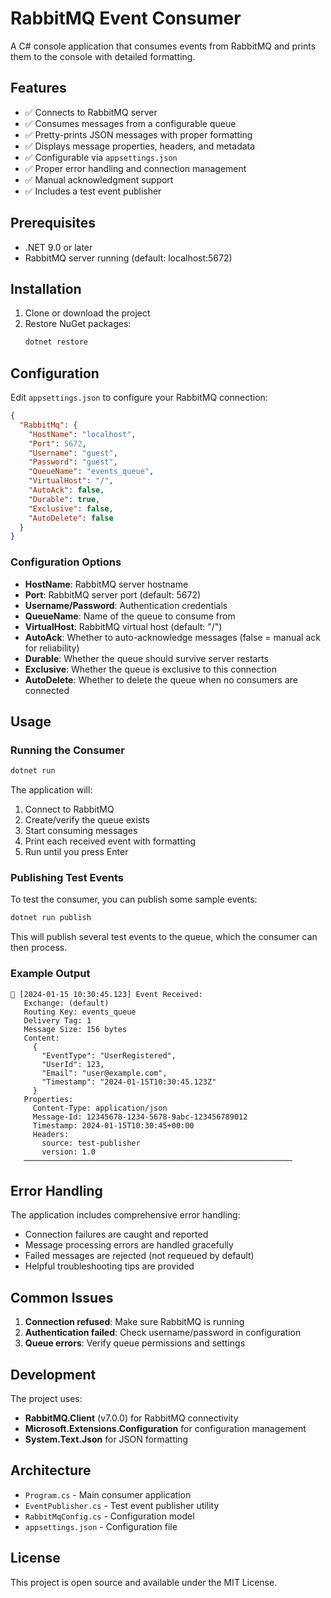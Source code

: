 # RabbitMQ Event Consumer

A C# console application that consumes events from RabbitMQ and prints them to the console with detailed formatting.

## Features

- ✅ Connects to RabbitMQ server
- ✅ Consumes messages from a configurable queue
- ✅ Pretty-prints JSON messages with proper formatting
- ✅ Displays message properties, headers, and metadata
- ✅ Configurable via `appsettings.json`
- ✅ Proper error handling and connection management
- ✅ Manual acknowledgment support
- ✅ Includes a test event publisher

## Prerequisites

- .NET 9.0 or later
- RabbitMQ server running (default: localhost:5672)

## Installation

1. Clone or download the project
2. Restore NuGet packages:
   ```bash
   dotnet restore
   ```

## Configuration

Edit `appsettings.json` to configure your RabbitMQ connection:

```json
{
  "RabbitMq": {
    "HostName": "localhost",
    "Port": 5672,
    "Username": "guest",
    "Password": "guest",
    "QueueName": "events_queue",
    "VirtualHost": "/",
    "AutoAck": false,
    "Durable": true,
    "Exclusive": false,
    "AutoDelete": false
  }
}
```

### Configuration Options

- **HostName**: RabbitMQ server hostname
- **Port**: RabbitMQ server port (default: 5672)
- **Username/Password**: Authentication credentials
- **QueueName**: Name of the queue to consume from
- **VirtualHost**: RabbitMQ virtual host (default: "/")
- **AutoAck**: Whether to auto-acknowledge messages (false = manual ack for reliability)
- **Durable**: Whether the queue should survive server restarts
- **Exclusive**: Whether the queue is exclusive to this connection
- **AutoDelete**: Whether to delete the queue when no consumers are connected

## Usage

### Running the Consumer

```bash
dotnet run
```

The application will:
1. Connect to RabbitMQ
2. Create/verify the queue exists
3. Start consuming messages
4. Print each received event with formatting
5. Run until you press Enter

### Publishing Test Events

To test the consumer, you can publish some sample events:

```bash
dotnet run publish
```

This will publish several test events to the queue, which the consumer can then process.

### Example Output

```
📨 [2024-01-15 10:30:45.123] Event Received:
   Exchange: (default)
   Routing Key: events_queue
   Delivery Tag: 1
   Message Size: 156 bytes
   Content:
     {
       "EventType": "UserRegistered",
       "UserId": 123,
       "Email": "user@example.com",
       "Timestamp": "2024-01-15T10:30:45.123Z"
     }
   Properties:
     Content-Type: application/json
     Message-Id: 12345678-1234-5678-9abc-123456789012
     Timestamp: 2024-01-15T10:30:45+00:00
     Headers:
       source: test-publisher
       version: 1.0
   ────────────────────────────────────────────────────────────
```

## Error Handling

The application includes comprehensive error handling:

- Connection failures are caught and reported
- Message processing errors are handled gracefully
- Failed messages are rejected (not requeued by default)
- Helpful troubleshooting tips are provided

## Common Issues

1. **Connection refused**: Make sure RabbitMQ is running
2. **Authentication failed**: Check username/password in configuration
3. **Queue errors**: Verify queue permissions and settings

## Development

The project uses:
- **RabbitMQ.Client** (v7.0.0) for RabbitMQ connectivity
- **Microsoft.Extensions.Configuration** for configuration management
- **System.Text.Json** for JSON formatting

## Architecture

- `Program.cs` - Main consumer application
- `EventPublisher.cs` - Test event publisher utility
- `RabbitMqConfig.cs` - Configuration model
- `appsettings.json` - Configuration file

## License

This project is open source and available under the MIT License.
